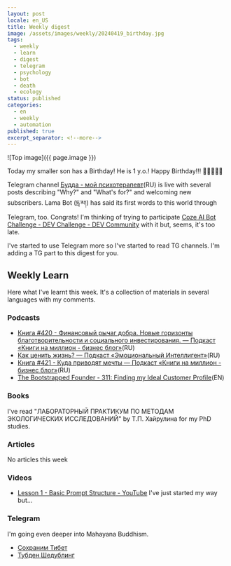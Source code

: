 ```yaml
---
layout: post
locale: en_US
title: Weekly digest
image: /assets/images/weekly/20240419_birthday.jpg
tags:
  - weekly
  - learn
  - digest
  - telegram
  - psychology
  - bot
  - death
  - ecology
status: published
categories:
  - en
  - weekly
  - automation
published: true
excerpt_separator: <!--more-->
---
```

![Top image]({{ page.image }})

Today my smaller son has a Birthday! He is 1 y.o.! Happy Birthday!!! 🎁🎁🎁🎂🎉

Telegram channel [Будда - мой психотерапевт](https://t.me/Buddha_is_my_theropist_ru)(RU) is live with several posts describing "Why?" and "What's for?" and welcoming new subscribers. 
Lama Bot (དླ་མ།) has said its first words to this world through Telegram, too. Congrats! I'm thinking of trying to participate [Coze AI Bot Challenge - DEV Challenge - DEV Community](https://dev.to/challenges/coze) with it but, seems, it's too late.

I've started to use Telegram more so I've started to read TG channels. I'm adding a TG part to this digest for you.

<!--more-->

## Weekly Learn
Here what I've learnt this week. It's a collection of materials  in several languages with my comments.

### Podcasts
- [Книга #420 - Финансовый рычаг добра. Новые горизонты благотворительности и социального инвестирования. — Подкаст «Книги на миллион - бизнес блог»](https://ikniga.mave.digital/ep-431)(RU)
- [Как ценить жизнь? — Подкаст «Эмоциональный Интеллигент»](https://emotional.mave.digital/ep-132)(RU)
- [Книга #421 - Куда приводят мечты — Подкаст «Книги на миллион - бизнес блог»](https://ikniga.mave.digital/ep-432)(RU)
- [The Bootstrapped Founder - 311: Finding my Ideal Customer Profile](https://tbf.fm/episodes/311-finding-my-ideal-customer-profile)(EN)

### Books
I've read "ЛАБОРАТОРНЫЙ ПРАКТИКУМ ПО МЕТОДАМ ЭКОЛОГИЧЕСКИХ ИССЛЕДОВАНИЙ" by Т.П. Хайрулина for my PhD studies.

### Articles
No articles this week

### Videos
- [Lesson 1 - Basic Prompt Structure - YouTube](https://www.youtube.com/watch?v=nRARV77U9Bw) I've just started my way but...

### Telegram
I'm going even deeper into Mahayana Buddhism.
- [Сохраним Тибет](https://t.me/savetibetlivecast)
- [Тубден Шедублинг](https://t.me/buddha_temple)